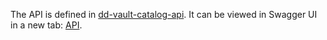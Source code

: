 The API is defined in [dd-vault-catalog-api](https://github.com/DANS-KNAW/dd-vault-catalog-api). 
It can be viewed in Swagger UI in a new tab: <a href="../swagger-ui/" target="__blank">API</a>.